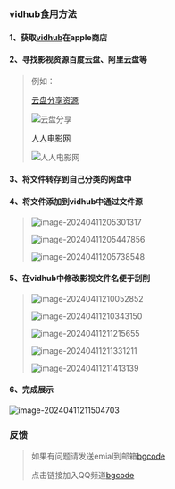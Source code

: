 ### vidhub食用方法

#### 1、获取[vidhub](https://apps.apple.com/us/app/vidhub-video-library-player/id1659622164)在apple商店

#### 2、寻找影视资源百度云盘、阿里云盘等

> 例如：
>
> [云盘分享资源](https://yunpan1.cc/)
>
> ![云盘分享](https://cdn.jsdelivr.net/gh/bgvioletsky/ImgBlog/Typora/image-20240411204451313.png)
>
> [人人电影网](https://www.rrdynb.com/index.html)
>
> ![人人电影网](https://cdn.jsdelivr.net/gh/bgvioletsky/ImgBlog/Typora/image-20240411204530361.png)

#### 3、将文件转存到自己分类的网盘中

#### 4、将文件添加到vidhub中通过文件源

> ![image-20240411205301317](https://cdn.jsdelivr.net/gh/bgvioletsky/ImgBlog/Typora/image-20240411205301317.png)
>
> ![image-20240411205447856](https://cdn.jsdelivr.net/gh/bgvioletsky/ImgBlog/Typora/image-20240411205447856.png)
>
> ![image-20240411205738548](https://cdn.jsdelivr.net/gh/bgvioletsky/ImgBlog/Typora/image-20240411205738548.png)

#### 5、在vidhub中修改影视文件名便于刮削

> ![image-20240411210052852](https://cdn.jsdelivr.net/gh/bgvioletsky/ImgBlog/Typora/image-20240411210052852.png)
>
> ![image-20240411210343150](https://cdn.jsdelivr.net/gh/bgvioletsky/ImgBlog/Typora/image-20240411210343150.png)
>
> ![image-20240411211215655](https://cdn.jsdelivr.net/gh/bgvioletsky/ImgBlog/Typora/image-20240411211215655.png)
>
> ![image-20240411211331211](https://cdn.jsdelivr.net/gh/bgvioletsky/ImgBlog/Typora/image-20240411211331211.png)
>
> ![image-20240411211413139](https://cdn.jsdelivr.net/gh/bgvioletsky/ImgBlog/Typora/image-20240411211413139.png)

#### 6、完成展示

![image-20240411211504703](https://cdn.jsdelivr.net/gh/bgvioletsky/ImgBlog/Typora/image-20240411211504703.png)



### 反馈

> 如果有问题请发送emial到邮箱[bgcode](bglhcode@icloud.com)
>
> 点击链接加入QQ频道[bgcode](https://pd.qq.com/s/8b1cctlwo)
